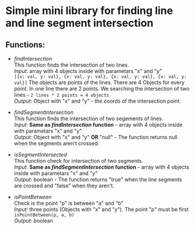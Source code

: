 
# Simple mini library for finding line and line segment intersection
## Functions:
* *findIntersection* <br/>
This function finds the intersection of two lines. </br>
*Input*: array with 4 objects inside with parametars "x" and "y" <br/>
`[{x: val, y: val}, {x: val, y: val}, {x: val, y: val}, {x: val, y: val}]`
The objects are points of the lines. There are 4 Objects for every point. In one line there are 2 points. We searching the intersection of two lines - `2 lines * 2 points = 4 objects` <br/>
*Output:* Object with "x" and "y" - the coords of the intersection point.

* *findSegmentIntersection* <br/>
This function finds the intersection of two segements of lines. </br>
*Input*: __Same as *findIntersection* function__ - array with 4 objects inside with parametars "x" and "y" <br/>
*Output:* Object with "x" and "y" __OR__ "null" - The function returns null when the segments aren't crossed.

* *isSegmentIntersected* <br/>
This function check for intersection of two segments. </br>
*Input*: __Same as *findSegmentIntersection* function__ - array with 4 objects inside with parametars "x" and "y" <br/>
*Output:* boolean - The function returns "true" when the line segments are crossed and "false" when they aren't.

* *isPointBetween* <br/>
Check is the point "p" is between "a" and "b" <br/>
*Input:* three points (Objects with "x" and "y"). The point "p" must be first `isPointBetween(p, a, b)` <br/>
*Output:* boolean